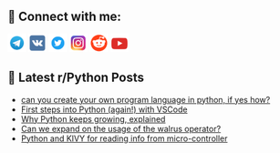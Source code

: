 ## 🔎 Connect with me:
[<img src="https://github.com/bullbesh/bullbesh/blob/main/images/Telegram.png" width="32" height="32" />](https://t.me/bullbesh)
[<img src="https://github.com/bullbesh/bullbesh/blob/main/images/VK.png" width="32" height="32" />](https://vk.com/bullbesh)
[<img src="https://github.com/bullbesh/bullbesh/blob/main/images/Twitter.png" width="32" height="32" />](https://twitter.com/bullbesh1)
[<img src="https://github.com/bullbesh/bullbesh/blob/main/images/Instagram.png" width="32" height="32" />](https://www.instagram.com/bullbesh)
[<img src="https://github.com/bullbesh/bullbesh/blob/main/images/Reddit.png" width="32" height="32" />](https://www.reddit.com/user/bullbesh)
[<img src="https://github.com/bullbesh/bullbesh/blob/main/images/YouTube.png" width="32" height="32" />](https://www.youtube.com/channel/UCtfjRs6uzgq5mfm8S06WTcg)

## 📕 Latest r/Python Posts
<!-- BLOG-POST-LIST:START -->
- [can you create your own program language in python, if yes how?](https://www.reddit.com/r/Python/comments/11pli6k/can_you_create_your_own_program_language_in/)
- [First steps into Python &lpar;again!&rpar; with VSCode](https://www.reddit.com/r/Python/comments/11pjzm0/first_steps_into_python_again_with_vscode/)
- [Why Python keeps growing, explained](https://www.reddit.com/r/Python/comments/11pice9/why_python_keeps_growing_explained/)
- [Can we expand on the usage of the walrus operator?](https://www.reddit.com/r/Python/comments/11phtui/can_we_expand_on_the_usage_of_the_walrus_operator/)
- [Python and KIVY for reading info from micro-controller](https://www.reddit.com/r/Python/comments/11phabb/python_and_kivy_for_reading_info_from/)
<!-- BLOG-POST-LIST:END -->
